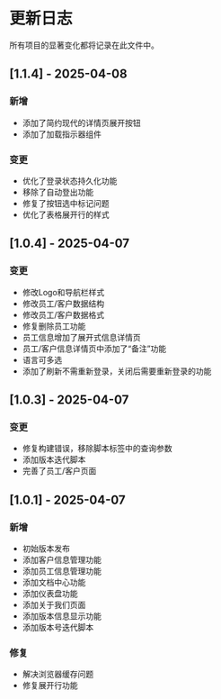 # 更新日志

所有项目的显著变化都将记录在此文件中。
## [1.1.4] - 2025-04-08

### 新增
- 添加了简约现代的详情页展开按钮
- 添加了加载指示器组件

### 变更
- 优化了登录状态持久化功能
- 移除了自动登出功能
- 修复了按钮选中标记问题
- 优化了表格展开行的样式

## [1.0.4] - 2025-04-07

### 变更
- 修改Logo和导航栏样式
- 修改员工/客户数据结构
- 修改员工/客户数据格式
- 修复删除员工功能
- 员工信息增加了展开式信息详情页
- 员工/客户信息详情页中添加了“备注”功能
- 语言可多选
- 添加了刷新不需重新登录，关闭后需要重新登录的功能


## [1.0.3] - 2025-04-07

### 变更
- 修复构建错误，移除脚本标签中的查询参数
- 添加版本迭代脚本
- 完善了员工/客户页面

## [1.0.1] - 2025-04-07

### 新增
- 初始版本发布
- 添加客户信息管理功能
- 添加员工信息管理功能
- 添加文档中心功能
- 添加仪表盘功能
- 添加关于我们页面
- 添加版本信息显示功能
- 添加版本号迭代脚本

### 修复
- 解决浏览器缓存问题
- 修复展开行功能
